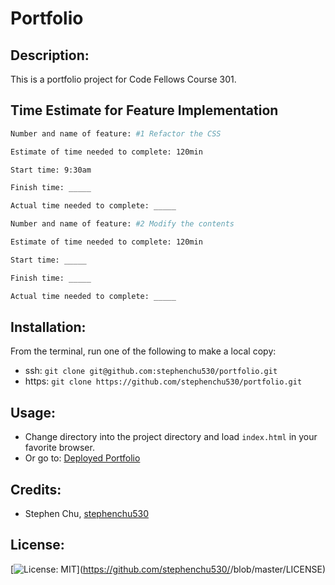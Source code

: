# Portfolio

## Description:
This is a portfolio project for Code Fellows Course 301.

## Time Estimate for Feature Implementation
```sh
Number and name of feature: #1 Refactor the CSS

Estimate of time needed to complete: 120min

Start time: 9:30am

Finish time: _____

Actual time needed to complete: _____
```
```sh
Number and name of feature: #2 Modify the contents

Estimate of time needed to complete: 120min

Start time: _____

Finish time: _____

Actual time needed to complete: _____
```

## Installation:
From the terminal, run one of the following to make a local copy:
* ssh: `git clone git@github.com:stephenchu530/portfolio.git`
* https: `git clone https://github.com/stephenchu530/portfolio.git`

## Usage:
* Change directory into the project directory and load `index.html` in your favorite browser.
* Or go to: [Deployed Portfolio](https://stephenchu530.github.io/portfolio/)

## Credits:
* Stephen Chu, [stephenchu530](https://github.com/stephenchu530)

## License:
[![License: MIT](https://img.shields.io/badge/License-MIT-yellow.svg)](https://github.com/stephenchu530/<REPO NAME>/blob/master/LICENSE)
